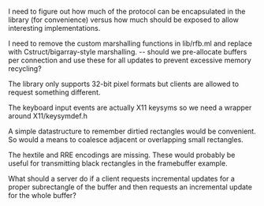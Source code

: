I need to figure out how much of the protocol can be encapsulated
in the library (for convenience) versus how much should be exposed
to allow interesting implementations.

I need to remove the custom marshalling functions in lib/rfb.ml
and replace with Cstruct/bigarray-style marshalling.
  -- should we pre-allocate buffers per connection and use these
     for all updates to prevent excessive memory recycling?

The library only supports 32-bit pixel formats but clients are
allowed to request something different.

The keyboard input events are actually X11 keysyms so we need a
wrapper around X11/keysymdef.h

A simple datastructure to remember dirtied rectangles would be
convenient. So would a means to coalesce adjacent or overlapping
small rectangles.

The hextile and RRE encodings are missing. These would probably
be useful for transmitting black rectangles in the framebuffer example.

What should a server do if a client requests incremental updates for
a proper subrectangle of the buffer and then requests an incremental
update for the whole buffer?

